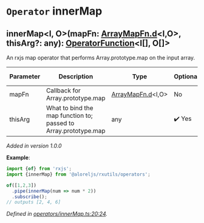 # `Operator` innerMap

## innerMap\<I, O>(mapFn: [ArrayMapFn.d](https://github.com/Alorel/rxutils/blob/425f1cf/projects/rxutils/types/ArrayMapFn.d.ts#L5)\<I,O>, thisArg?: any): [OperatorFunction](https://rxjs.dev/api/index/interface/OperatorFunction)\<I[], O[]>

An rxjs map operator that performs Array.prototype.map on the input array.

| **Parameter** | **Description** | **Type** | **Optional** | **Default value** |
|---------------|-----------------|----------|--------------|-------------------|
| mapFn | Callback for Array.prototype.map | <span>[ArrayMapFn.d](https://github.com/Alorel/rxutils/blob/425f1cf/projects/rxutils/types/ArrayMapFn.d.ts#L5)\<I,O></span> | No |  |
| thisArg | What to bind the map function to; passed to Array.prototype.map | <span>any</span> | :heavy_check_mark: Yes |  |

*Added in version 1.0.0*

**Example**:
```typescript
import {of} from 'rxjs';
import {innerMap} from '@aloreljs/rxutils/operators';

of([1,2,3])
  .pipe(innerMap(num => num * 2))
  .subscribe();
// outputs [2, 4, 6]
```

*Defined in [operators/innerMap.ts:20:24](https://github.com/Alorel/rxutils/blob/425f1cf/projects/rxutils/operators/innerMap.ts#L20).*